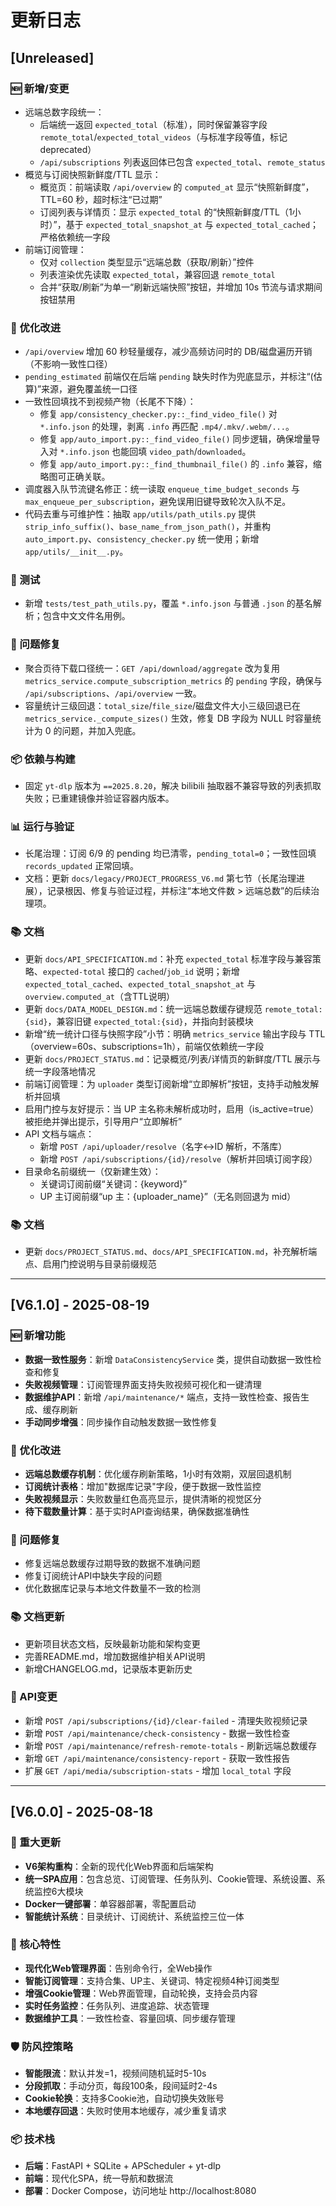 # 更新日志

## [Unreleased]

### 🆕 新增/变更
- 远端总数字段统一：
  - 后端统一返回 `expected_total`（标准），同时保留兼容字段 `remote_total`/`expected_total_videos`（与标准字段等值，标记 deprecated）
  - `/api/subscriptions` 列表返回体已包含 `expected_total`、`remote_status`
- 概览与订阅快照新鲜度/TTL 显示：
  - 概览页：前端读取 `/api/overview` 的 `computed_at` 显示“快照新鲜度”，TTL=60 秒，超时标注“已过期”
  - 订阅列表与详情页：显示 `expected_total` 的“快照新鲜度/TTL（1小时）”，基于 `expected_total_snapshot_at` 与 `expected_total_cached`；严格依赖统一字段
- 前端订阅管理：
  - 仅对 `collection` 类型显示“远端总数（获取/刷新）”控件
  - 列表渲染优先读取 `expected_total`，兼容回退 `remote_total`
  - 合并“获取/刷新”为单一“刷新远端快照”按钮，并增加 10s 节流与请求期间按钮禁用

### 🔧 优化改进
- `/api/overview` 增加 60 秒轻量缓存，减少高频访问时的 DB/磁盘遍历开销（不影响一致性口径）
- `pending_estimated` 前端仅在后端 `pending` 缺失时作为兜底显示，并标注“(估算)”来源，避免覆盖统一口径
- 一致性回填找不到视频产物（长尾不下降）：
  - 修复 `app/consistency_checker.py::_find_video_file()` 对 `*.info.json` 的处理，剥离 `.info` 再匹配 `.mp4/.mkv/.webm/...`。
  - 修复 `app/auto_import.py::_find_video_file()` 同步逻辑，确保增量导入对 `*.info.json` 也能回填 `video_path`/`downloaded`。
  - 修复 `app/auto_import.py::_find_thumbnail_file()` 的 `.info` 兼容，缩略图可正确关联。
- 调度器入队节流键名修正：统一读取 `enqueue_time_budget_seconds` 与 `max_enqueue_per_subscription`，避免误用旧键导致轮次入队不足。
- 代码去重与可维护性：抽取 `app/utils/path_utils.py` 提供 `strip_info_suffix()`、`base_name_from_json_path()`，并重构 `auto_import.py`、`consistency_checker.py` 统一使用；新增 `app/utils/__init__.py`。

### 🧪 测试
- 新增 `tests/test_path_utils.py`，覆盖 `*.info.json` 与普通 `.json` 的基名解析；包含中文文件名用例。

### 🐛 问题修复
- 聚合页待下载口径统一：`GET /api/download/aggregate` 改为复用 `metrics_service.compute_subscription_metrics` 的 `pending` 字段，确保与 `/api/subscriptions`、`/api/overview` 一致。
- 容量统计三级回退：`total_size`/`file_size`/磁盘文件大小三级回退已在 `metrics_service._compute_sizes()` 生效，修复 DB 字段为 NULL 时容量统计为 0 的问题，并加入兜底。

### 📦 依赖与构建
- 固定 `yt-dlp` 版本为 `==2025.8.20`，解决 bilibili 抽取器不兼容导致的列表抓取失败；已重建镜像并验证容器内版本。

### 📊 运行与验证
- 长尾治理：订阅 6/9 的 pending 均已清零，`pending_total=0`；一致性回填 `records_updated` 正常回填。
- 文档：更新 `docs/legacy/PROJECT_PROGRESS_V6.md` 第七节（长尾治理进展），记录根因、修复与验证过程，并标注“本地文件数 > 远端总数”的后续治理项。

### 📚 文档
- 更新 `docs/API_SPECIFICATION.md`：补充 `expected_total` 标准字段与兼容策略、`expected-total` 接口的 `cached`/`job_id` 说明；新增 `expected_total_cached`、`expected_total_snapshot_at` 与 `overview.computed_at`（含TTL说明）
- 更新 `docs/DATA_MODEL_DESIGN.md`：统一远端总数缓存键规范 `remote_total:{sid}`，兼容旧键 `expected_total:{sid}`，并指向封装模块
- 新增“统一统计口径与快照字段”小节：明确 `metrics_service` 输出字段与 TTL（overview=60s、subscriptions=1h），前端仅依赖统一字段
- 更新 `docs/PROJECT_STATUS.md`：记录概览/列表/详情页的新鲜度/TTL 展示与统一字段落地情况
- 前端订阅管理：为 `uploader` 类型订阅新增“立即解析”按钮，支持手动触发解析并回填
- 启用门控与友好提示：当 UP 主名称未解析成功时，启用（is_active=true）被拒绝并弹出提示，引导用户“立即解析”
- API 文档与端点：
  - 新增 `POST /api/uploader/resolve`（名字↔ID 解析，不落库）
  - 新增 `POST /api/subscriptions/{id}/resolve`（解析并回填订阅字段）
- 目录命名前缀统一（仅新建生效）：
  - 关键词订阅前缀“关键词：{keyword}”
  - UP 主订阅前缀“up 主：{uploader_name}”（无名则回退为 mid）

### 📚 文档
- 更新 `docs/PROJECT_STATUS.md`、`docs/API_SPECIFICATION.md`，补充解析端点、启用门控说明与目录前缀规范

---

## [V6.1.0] - 2025-08-19

### 🆕 新增功能
- **数据一致性服务**：新增 `DataConsistencyService` 类，提供自动数据一致性检查和修复
- **失败视频管理**：订阅管理界面支持失败视频可视化和一键清理
- **数据维护API**：新增 `/api/maintenance/*` 端点，支持一致性检查、报告生成、缓存刷新
- **手动同步增强**：同步操作自动触发数据一致性修复

### 🔧 优化改进
- **远端总数缓存机制**：优化缓存刷新策略，1小时有效期，双层回退机制
- **订阅统计表格**：增加"数据库记录"字段，便于数据一致性监控
- **失败视频显示**：失败数量红色高亮显示，提供清晰的视觉区分
- **待下载数量计算**：基于实时API查询结果，确保数据准确性

### 🐛 问题修复
- 修复远端总数缓存过期导致的数据不准确问题
- 修复订阅统计API中缺失字段的问题
- 优化数据库记录与本地文件数量不一致的检测

### 📚 文档更新
- 更新项目状态文档，反映最新功能和架构变更
- 完善README.md，增加数据维护相关API说明
- 新增CHANGELOG.md，记录版本更新历史

### 🔗 API变更
- 新增 `POST /api/subscriptions/{id}/clear-failed` - 清理失败视频记录
- 新增 `POST /api/maintenance/check-consistency` - 数据一致性检查
- 新增 `POST /api/maintenance/refresh-remote-totals` - 刷新远端总数缓存
- 新增 `GET /api/maintenance/consistency-report` - 获取一致性报告
- 扩展 `GET /api/media/subscription-stats` - 增加 `local_total` 字段

---

## [V6.0.0] - 2025-08-18

### 🚀 重大更新
- **V6架构重构**：全新的现代化Web界面和后端架构
- **统一SPA应用**：包含总览、订阅管理、任务队列、Cookie管理、系统设置、系统监控6大模块
- **Docker一键部署**：单容器部署，零配置启动
- **智能统计系统**：目录统计、订阅统计、系统监控三位一体

### 🌟 核心特性
- **现代化Web管理界面**：告别命令行，全Web操作
- **智能订阅管理**：支持合集、UP主、关键词、特定视频4种订阅类型
- **增强Cookie管理**：Web界面管理，自动轮换，支持会员内容
- **实时任务监控**：任务队列、进度追踪、状态管理
- **数据维护工具**：一致性检查、容量回填、同步缓存管理

### 🛡️ 防风控策略
- **智能限流**：默认并发=1，视频间随机延时5-10s
- **分段抓取**：手动分页，每段100条，段间延时2-4s
- **Cookie轮换**：支持多Cookie池，自动切换失效账号
- **本地缓存回退**：失败时使用本地缓存，减少重复请求

### 📦 技术栈
- **后端**：FastAPI + SQLite + APScheduler + yt-dlp
- **前端**：现代化SPA，统一导航和数据流
- **部署**：Docker Compose，访问地址 http://localhost:8080
